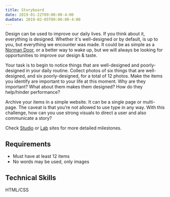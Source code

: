 ```yaml
---
title: Storyboard
date: 2019-01-22T09:00:00-4:00
dueDate: 2019-02-05T09:00:00-4:00
---
```


Design can be used to improve our daily lives. If you think about it, everything is designed. Whether it's well-designed or by default, is up to you, but everything we encounter was made. It could be as simple as a [Norman Door](https://www.youtube.com/watch?v=yY96hTb8WgI), or a better way to wake up, but we will always be looking for opportunities to improve our design &amp; taste.

Your task is to begin to notice things that are well-designed and poorly-designed in your daily routine. Collect photos of six things that are well-designed, and six poorly-designed, for a total of 12 photos. Make the items you identify are important to your life at this moment. Why are they important? What about them makes them designed? How do they help/hinder performance?

Archive your items in a simple website. It can be a single page or multi-page. The caveat is that you’re not allowed to use type in any way. With this challenge, how can you use strong visuals to direct a user and also communicate a story?

Check [Studio](/studio) or [Lab](/lab) sites for more detailed milestones.

## Requirements

- Must have at least 12 items
- No words may be used, only images

## Technical Skills

HTML/CSS
